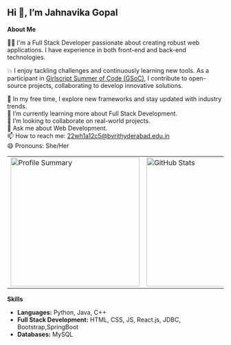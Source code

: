 ## Hi 👋, I’m Jahnavika Gopal



**About Me**

👨‍💻 I'm a Full Stack Developer passionate about creating robust web applications. I have experience in both front-end and back-end technologies.

💥 I enjoy tackling challenges and continuously learning new tools. As a participant in [Girlscript Summer of Code (GSoC)](https://gssoc.girlscript.tech/), I contribute to open-source projects, collaborating to develop innovative solutions.

🌟 In my free time, I explore new frameworks and stay updated with industry trends.  
🌱 I’m currently learning more about Full Stack Development.  
👯 I’m looking to collaborate on real-world projects.  
💬 Ask me about Web Development.  
📫 How to reach me: [22wh1a12c5@bvrithyderabad.edu.in](mailto:22wh1a12c5@bvrithyderabad.edu.in)  
😄 Pronouns: She/Her
<table width="100%" align="center">
<tr>
<td>
  <img width="300em" src="http://github-profile-summary-cards.vercel.app/api/cards/profile-details?username=JahnavikaGopalbvrith&theme=radical" alt="Profile Summary">
</td>
<td>
  <img width="300em" src="https://github-readme-stats.vercel.app/api?username=JahnavikaGopalbvrith&show_icons=true&locale=en&theme=radical" alt="GitHub Stats"/>
</td>
<td>
  <img width="300em" src="https://github-readme-streak-stats.herokuapp.com/?user=JahnavikaGopalbvrith&theme=radical" alt="Streak Stats"/>
</td>
</tr>
</table>

**Skills**

- **Languages:** Python, Java, C++
- **Full Stack Development:** HTML, CSS, JS, React.js, JDBC, Bootstrap,SpringBoot
- **Databases:** MySQL

